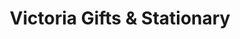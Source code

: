 ---
title: "Victoria Gifts & Stationary"
url: /toronto/victoria-gifts-and-stationary/
shop: office supplies
---